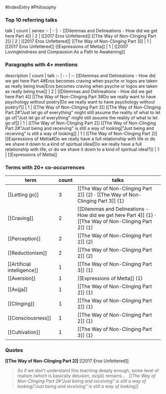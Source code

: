 #IndexEntry #Philosophy

### Top 10 referring talks
talk | count | series
:- | - |: -
[[Dilemmas and Delineations - How did we get here Part 4]] | 2 | [[2017 Eros Unfettered]]
[[The Way of Non-Clinging Part 2]] | 2 | [[2017 Eros Unfettered]]
[[The Way of Non-Clinging Part 3]] | 1 | [[2017 Eros Unfettered]]
[[Expressions of Metta]] | 1 | [[2007 Lovingkindness and Compassion As a Path to Awakening]]

### Paragraphs with 4+ mentions
description | count | talk
:- | : - | :-
[[Dilemmas and Delineations - How did we get here Part 4#Eros becomes craving when psyche or logos are taken as really being true\|Eros becomes craving when psyche or logos are taken as really being true]] | 2 | [[Dilemmas and Delineations - How did we get here Part 4]]
[[The Way of Non-Clinging Part 3#Do we really want to have psychology without poetry\|Do we really want to have psychology without poetry?]] | 1 | [[The Way of Non-Clinging Part 3]]
[[The Way of Non-Clinging Part 2#"Just let go of everything" might still assume the reality of what to let go of\|"Just let go of everything" might still assume the reality of what to let go of]] | 1 | [[The Way of Non-Clinging Part 2]]
[[The Way of Non-Clinging Part 2#"Just being and receiving" is still a way of looking\|"Just being and receiving" is still a way of looking]] | 1 | [[The Way of Non-Clinging Part 2]]
[[Expressions of Metta#Do we really have a full relationship with life or do we shave it down to a kind of spiritual ideal\|Do we really have a full relationship with life, or do we shave it down to a kind of spiritual ideal?]] | 1 | [[Expressions of Metta]]

### Terms with 20+ co-occurrences
term | count | talks
-|-|-
[[Letting go]] | 3 | <span class="counts">[[The Way of Non-Clinging Part 2]] (2) · [[The Way of Non-Clinging Part 3]] (1)</span> 
[[Craving]] | 2 | <span class="counts">[[Dilemmas and Delineations - How did we get here Part 4]] (1) · [[The Way of Non-Clinging Part 2]] (1)</span> 
[[Perception]] | 2 | <span class="counts">[[The Way of Non-Clinging Part 2]] (2)</span> 
[[Reductionism]] | 2 | <span class="counts">[[The Way of Non-Clinging Part 2]] (2)</span> 
[[Artificial intelligence]] | 1 | <span class="counts">[[The Way of Non-Clinging Part 3]] (1)</span> 
[[Aversion]] | 1 | <span class="counts">[[Expressions of Metta]] (1)</span> 
[[Avijja]] | 1 | <span class="counts">[[The Way of Non-Clinging Part 2]] (1)</span> 
[[Clinging]] | 1 | <span class="counts">[[The Way of Non-Clinging Part 2]] (1)</span> 
[[Consciousness]] | 1 | <span class="counts">[[The Way of Non-Clinging Part 2]] (1)</span> 
[[Cultivation]] | 1 | <span class="counts">[[The Way of Non-Clinging Part 3]] (1)</span> 

### Quotes
**[[The Way of Non-Clinging Part 2]]**
<span class="counts">[[2017 Eros Unfettered]]</span>
> So if we don't understand this teaching deeply enough, some level of realism (which is basically delusion, _avijjā_) remains... &nbsp;&nbsp;<span class="counts">_[[The Way of Non-Clinging Part 2#"Just being and receiving" is still a way of looking|"Just being and receiving" is still a way of looking]]_</span>


